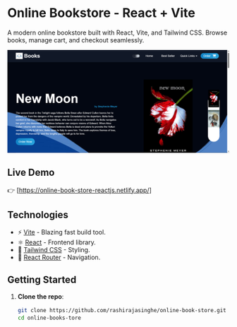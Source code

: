 # Online Bookstore - React + Vite

A modern online bookstore built with React, Vite, and Tailwind CSS. Browse books, manage cart, and checkout seamlessly.

![Demo Screenshot](./public/demo.png) 

## Live Demo

👉 [https://online-book-store-reactjs.netlify.app/]

## Technologies

- ⚡ [Vite](https://vitejs.dev/) - Blazing fast build tool.
- ⚛️ [React](https://react.dev/) - Frontend library.
- 🎨 [Tailwind CSS](https://tailwindcss.com/) - Styling.
- 🔄 [React Router](https://reactrouter.com/) - Navigation.

## Getting Started

1. **Clone the repo**:
   ```bash
   git clone https://github.com/rashirajasinghe/online-book-store.git
   cd online-books-tore
